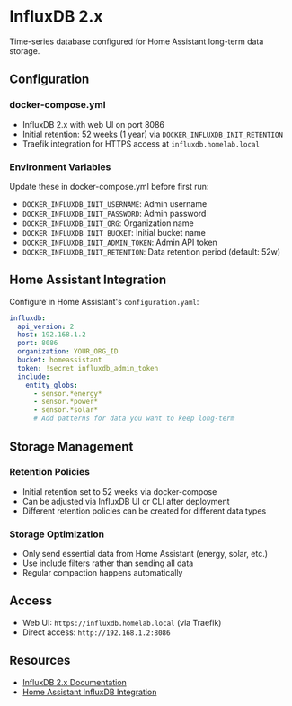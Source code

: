 # InfluxDB 2.x

Time-series database configured for Home Assistant long-term data storage.

## Configuration

### docker-compose.yml
- InfluxDB 2.x with web UI on port 8086
- Initial retention: 52 weeks (1 year) via `DOCKER_INFLUXDB_INIT_RETENTION`
- Traefik integration for HTTPS access at `influxdb.homelab.local`

### Environment Variables
Update these in docker-compose.yml before first run:
- `DOCKER_INFLUXDB_INIT_USERNAME`: Admin username
- `DOCKER_INFLUXDB_INIT_PASSWORD`: Admin password
- `DOCKER_INFLUXDB_INIT_ORG`: Organization name
- `DOCKER_INFLUXDB_INIT_BUCKET`: Initial bucket name
- `DOCKER_INFLUXDB_INIT_ADMIN_TOKEN`: Admin API token
- `DOCKER_INFLUXDB_INIT_RETENTION`: Data retention period (default: 52w)

## Home Assistant Integration

Configure in Home Assistant's `configuration.yaml`:

```yaml
influxdb:
  api_version: 2
  host: 192.168.1.2
  port: 8086
  organization: YOUR_ORG_ID
  bucket: homeassistant
  token: !secret influxdb_admin_token
  include:
    entity_globs:
      - sensor.*energy*
      - sensor.*power*
      - sensor.*solar*
      # Add patterns for data you want to keep long-term
```

## Storage Management

### Retention Policies
- Initial retention set to 52 weeks via docker-compose
- Can be adjusted via InfluxDB UI or CLI after deployment
- Different retention policies can be created for different data types

### Storage Optimization
- Only send essential data from Home Assistant (energy, solar, etc.)
- Use include filters rather than sending all data
- Regular compaction happens automatically

## Access

- Web UI: `https://influxdb.homelab.local` (via Traefik)
- Direct access: `http://192.168.1.2:8086`

## Resources

- [InfluxDB 2.x Documentation](https://docs.influxdata.com/influxdb/v2/)
- [Home Assistant InfluxDB Integration](https://www.home-assistant.io/integrations/influxdb/)